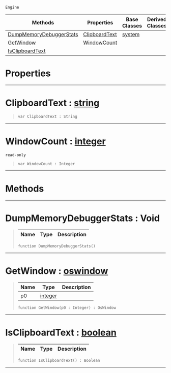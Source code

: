  `Engine`

|Methods|Properties|Base Classes|Derived Classes|
|---|---|---|---|
|[ DumpMemoryDebuggerStats](osshell.md#dumpmemorydebuggerstats)|[ ClipboardText](osshell.md#clipboardtext-zilch-engin)|[system](system.md)| |
|[ GetWindow](osshell.md#getwindow-zilch-engine-do)|[ WindowCount](osshell.md#windowcount-zilch-engine)| | |
|[ IsClipboardText](osshell.md#isclipboardtext-zilch-eng)| | | |


 #  Properties


---  
 #  ClipboardText : [string](../nada_base_types/string.md)

> 
> ```TS:Nada
> var ClipboardText : String


---  
 #  WindowCount : [integer](../nada_base_types/integer.md)

 `read-only`

> 
> ```TS:Nada
> var WindowCount : Integer


---  
 #  Methods


---  
 #  DumpMemoryDebuggerStats : Void

> 
> |Name|Type|Description|
> |---|---|---|
> ```TS:Nada
> function DumpMemoryDebuggerStats()
> ``` 


---  
 #  GetWindow : [oswindow](oswindow.md)

> 
> |Name|Type|Description|
> |---|---|---|
> |p0|[integer](../nada_base_types/integer.md)| |
> ```TS:Nada
> function GetWindow(p0 : Integer) : OsWindow
> ``` 


---  
 #  IsClipboardText : [boolean](../nada_base_types/boolean.md)

> 
> |Name|Type|Description|
> |---|---|---|
> ```TS:Nada
> function IsClipboardText() : Boolean
> ``` 


---  
 

 